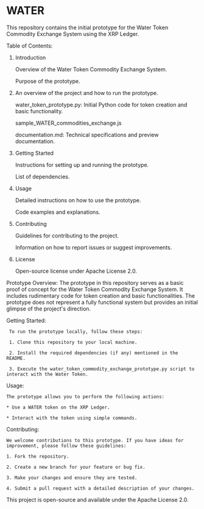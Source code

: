 # WATER
This repository contains the initial prototype for the Water Token Commodity Exchange System using the XRP Ledger.

Table of Contents:

1. Introduction
   
     Overview of the Water Token Commodity Exchange System.
   
     Purpose of the prototype.
   
3. An overview of the project and how to run the prototype.
   
     water_token_prototype.py: Initial Python code for token creation and basic functionality.
   
     sample_WATER_commodities_exchange.js
   
     documentation.md: Technical specifications and preview documentation.

5. Getting Started

     Instructions for setting up and running the prototype.
   
     List of dependencies.

7. Usage
   
     Detailed instructions on how to use the prototype.
   
     Code examples and explanations.

9. Contributing
    
     Guidelines for contributing to the project.
   
     Information on how to report issues or suggest improvements.

11. License
    
     Open-source license under Apache License 2.0.

Prototype Overview:
The prototype in this repository serves as a basic proof of concept for the Water Token Commodity Exchange System. It includes rudimentary code for token creation and basic functionalities. The prototype does not represent a fully functional system but provides an initial glimpse of the project's direction.

Getting Started:

     To run the prototype locally, follow these steps:
     
     1. Clone this repository to your local machine.
     
     2. Install the required dependencies (if any) mentioned in the README.
     
     3. Execute the water_token_commodity_exchange_prototype.py script to interact with the Water Token.

Usage:

    The prototype allows you to perform the following actions:
    
    * Use a WATER token on the XRP Ledger.
   
    * Interact with the token using simple commands.

Contributing:
    
    We welcome contributions to this prototype. If you have ideas for improvement, please follow these guidelines:
    
    1. Fork the repository.
    
    2. Create a new branch for your feature or bug fix.
    
    3. Make your changes and ensure they are tested.
    
    4. Submit a pull request with a detailed description of your changes.

This project is open-source and available under the Apache License 2.0.
